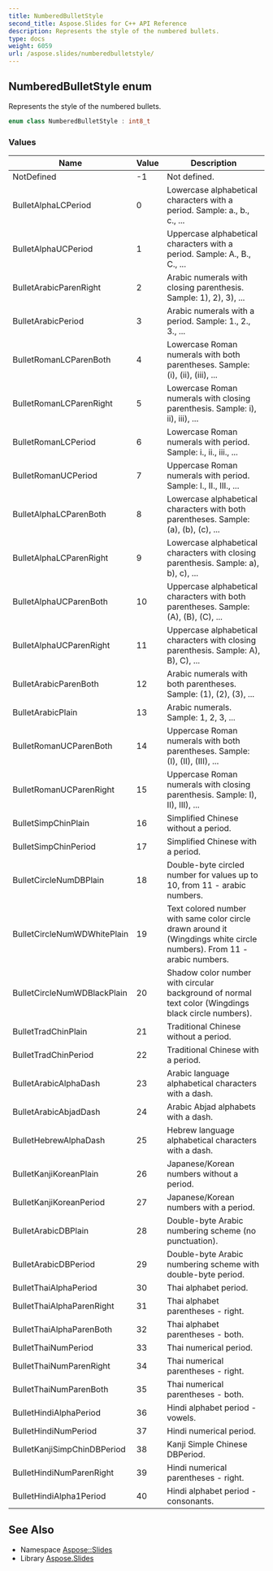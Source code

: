 ```yaml
---
title: NumberedBulletStyle
second_title: Aspose.Slides for C++ API Reference
description: Represents the style of the numbered bullets.
type: docs
weight: 6059
url: /aspose.slides/numberedbulletstyle/
---
```

## NumberedBulletStyle enum


Represents the style of the numbered bullets.

```cpp
enum class NumberedBulletStyle : int8_t
```

### Values

| Name | Value | Description |
| --- | --- | --- |
| NotDefined | -1 | Not defined. |
| BulletAlphaLCPeriod | 0 | Lowercase alphabetical characters with a period. Sample: a., b., c., ... |
| BulletAlphaUCPeriod | 1 | Uppercase alphabetical characters with a period. Sample: A., B., C., ... |
| BulletArabicParenRight | 2 | Arabic numerals with closing parenthesis. Sample: 1), 2), 3), ... |
| BulletArabicPeriod | 3 | Arabic numerals with a period. Sample: 1., 2., 3., ... |
| BulletRomanLCParenBoth | 4 | Lowercase Roman numerals with both parentheses. Sample: (i), (ii), (iii), ... |
| BulletRomanLCParenRight | 5 | Lowercase Roman numerals with closing parenthesis. Sample: i), ii), iii), ... |
| BulletRomanLCPeriod | 6 | Lowercase Roman numerals with period. Sample: i., ii., iii., ... |
| BulletRomanUCPeriod | 7 | Uppercase Roman numerals with period. Sample: I., II., III., ... |
| BulletAlphaLCParenBoth | 8 | Lowercase alphabetical characters with both parentheses. Sample: (a), (b), (c), ... |
| BulletAlphaLCParenRight | 9 | Lowercase alphabetical characters with closing parenthesis. Sample: a), b), c), ... |
| BulletAlphaUCParenBoth | 10 | Uppercase alphabetical characters with both parentheses. Sample: (A), (B), (C), ... |
| BulletAlphaUCParenRight | 11 | Uppercase alphabetical characters with closing parenthesis. Sample: A), B), C), ... |
| BulletArabicParenBoth | 12 | Arabic numerals with both parentheses. Sample: (1), (2), (3), ... |
| BulletArabicPlain | 13 | Arabic numerals. Sample: 1, 2, 3, ... |
| BulletRomanUCParenBoth | 14 | Uppercase Roman numerals with both parentheses. Sample: (I), (II), (III), ... |
| BulletRomanUCParenRight | 15 | Uppercase Roman numerals with closing parenthesis. Sample: I), II), III), ... |
| BulletSimpChinPlain | 16 | Simplified Chinese without a period. |
| BulletSimpChinPeriod | 17 | Simplified Chinese with a period. |
| BulletCircleNumDBPlain | 18 | Double-byte circled number for values up to 10, from 11 - arabic numbers. |
| BulletCircleNumWDWhitePlain | 19 | Text colored number with same color circle drawn around it (Wingdings white circle numbers). From 11 - arabic numbers. |
| BulletCircleNumWDBlackPlain | 20 | Shadow color number with circular background of normal text color (Wingdings black circle numbers). |
| BulletTradChinPlain | 21 | Traditional Chinese without a period. |
| BulletTradChinPeriod | 22 | Traditional Chinese with a period. |
| BulletArabicAlphaDash | 23 | Arabic language alphabetical characters with a dash. |
| BulletArabicAbjadDash | 24 | Arabic Abjad alphabets with a dash. |
| BulletHebrewAlphaDash | 25 | Hebrew language alphabetical characters with a dash. |
| BulletKanjiKoreanPlain | 26 | Japanese/Korean numbers without a period. |
| BulletKanjiKoreanPeriod | 27 | Japanese/Korean numbers with a period. |
| BulletArabicDBPlain | 28 | Double-byte Arabic numbering scheme (no punctuation). |
| BulletArabicDBPeriod | 29 | Double-byte Arabic numbering scheme with double-byte period. |
| BulletThaiAlphaPeriod | 30 | Thai alphabet period. |
| BulletThaiAlphaParenRight | 31 | Thai alphabet parentheses - right. |
| BulletThaiAlphaParenBoth | 32 | Thai alphabet parentheses - both. |
| BulletThaiNumPeriod | 33 | Thai numerical period. |
| BulletThaiNumParenRight | 34 | Thai numerical parentheses - right. |
| BulletThaiNumParenBoth | 35 | Thai numerical parentheses - both. |
| BulletHindiAlphaPeriod | 36 | Hindi alphabet period - vowels. |
| BulletHindiNumPeriod | 37 | Hindi numerical period. |
| BulletKanjiSimpChinDBPeriod | 38 | Kanji Simple Chinese DBPeriod. |
| BulletHindiNumParenRight | 39 | Hindi numerical parentheses - right. |
| BulletHindiAlpha1Period | 40 | Hindi alphabet period - consonants. |

## See Also

* Namespace [Aspose::Slides](../)
* Library [Aspose.Slides](../../)